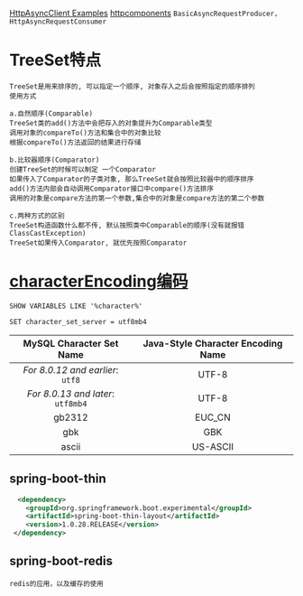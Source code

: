 [HttpAsyncClient Examples](http://hc.apache.org/httpcomponents-asyncclient-dev/examples.html)  [httpcomponents](http://svn.apache.org/repos/asf/httpcomponents/)
 `BasicAsyncRequestProducer，HttpAsyncRequestConsumer`

   # TreeSet特点
    TreeSet是用来排序的, 可以指定一个顺序, 对象存入之后会按照指定的顺序排列
    使用方式
       
    a.自然顺序(Comparable)
    TreeSet类的add()方法中会把存入的对象提升为Comparable类型
    调用对象的compareTo()方法和集合中的对象比较
    根据compareTo()方法返回的结果进行存储
       
    b.比较器顺序(Comparator)
    创建TreeSet的时候可以制定 一个Comparator
    如果传入了Comparator的子类对象, 那么TreeSet就会按照比较器中的顺序排序
    add()方法内部会自动调用Comparator接口中compare()方法排序
    调用的对象是compare方法的第一个参数,集合中的对象是compare方法的第二个参数
       
    c.两种方式的区别
    TreeSet构造函数什么都不传, 默认按照类中Comparable的顺序(没有就报错ClassCastException)
    TreeSet如果传入Comparator, 就优先按照Comparator

 # [characterEncoding编码](https://dev.mysql.com/doc/connector-j/8.0/en/connector-j-reference-charsets.html)
    SHOW VARIABLES LIKE '%character%'
    
    SET character_set_server = utf8mb4



|     MySQL Character Set Name      | **Java-Style Character Encoding Name** |
| :-------------------------------: | :------------------------------------: |
| *For 8.0.12 and earlier*: `utf8`  |                 UTF-8                  |
| *For 8.0.13 and later*: `utf8mb4` |                 UTF-8                  |
|              gb2312               |                 EUC_CN                 |
|                gbk                |                  GBK                   |
|               ascii               |                US-ASCII                |



## spring-boot-thin
```xml
  <dependency>
    <groupId>org.springframework.boot.experimental</groupId>
    <artifactId>spring-boot-thin-layout</artifactId>
    <version>1.0.28.RELEASE</version>
 </dependency>
```


## spring-boot-redis
```
redis的应用，以及缓存的使用
```
